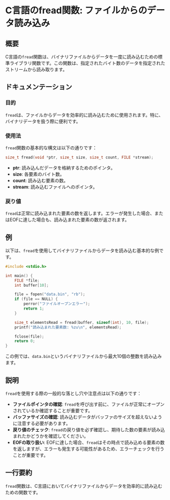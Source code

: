 <!--
Meta Description: # C言語のfread関数: ファイルからのデータ読み込み ## 概要 C言語の`fread`関数は、バイナリファイルからデータを一度に読み込むための標準ライブラリ関数です。この関数は、指定されたバイト数のデータを指定されたストリームから読み取ります。 ## ドキュメンテーション ### 目的 `f...
Meta Keywords: fread, file, size_t, int, 関数は
-->

# C言語のfread関数: ファイルからのデータ読み込み

## 概要
C言語の`fread`関数は、バイナリファイルからデータを一度に読み込むための標準ライブラリ関数です。この関数は、指定されたバイト数のデータを指定されたストリームから読み取ります。

## ドキュメンテーション

### 目的
`fread`は、ファイルからデータを効率的に読み込むために使用されます。特に、バイナリデータを扱う際に便利です。

### 使用法
`fread`関数の基本的な構文は以下の通りです：

```c
size_t fread(void *ptr, size_t size, size_t count, FILE *stream);
```

- **ptr**: 読み込んだデータを格納するためのポインタ。
- **size**: 各要素のバイト数。
- **count**: 読み込む要素の数。
- **stream**: 読み込むファイルへのポインタ。

### 戻り値
`fread`は正常に読み込まれた要素の数を返します。エラーが発生した場合、またはEOFに達した場合も、読み込まれた要素の数が返されます。

## 例

以下は、`fread`を使用してバイナリファイルからデータを読み込む基本的な例です。

```c
#include <stdio.h>

int main() {
    FILE *file;
    int buffer[10];

    file = fopen("data.bin", "rb");
    if (file == NULL) {
        perror("ファイルオープンエラー");
        return 1;
    }

    size_t elementsRead = fread(buffer, sizeof(int), 10, file);
    printf("読み込まれた要素数: %zu\n", elementsRead);

    fclose(file);
    return 0;
}
```

この例では、`data.bin`というバイナリファイルから最大10個の整数を読み込みます。

## 説明
`fread`を使用する際の一般的な落とし穴や注意点は以下の通りです：

- **ファイルポインタの確認**: `fread`を呼び出す前に、ファイルが正常にオープンされているか確認することが重要です。
- **バッファサイズの確認**: 読み込むデータがバッファのサイズを超えないように注意する必要があります。
- **戻り値のチェック**: `fread`の戻り値を必ず確認し、期待した数の要素が読み込まれたかどうかを確認してください。
- **EOFの取り扱い**: EOFに達した場合、`fread`はその時点で読み込める要素の数を返しますが、エラーも発生する可能性があるため、エラーチェックを行うことが重要です。

## 一行要約
`fread`関数は、C言語においてバイナリファイルからデータを効率的に読み込むための関数です。